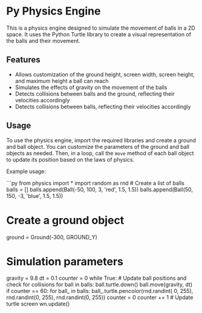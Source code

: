 # Py Physics Engine

<p>This is a physics engine designed to simulate the movement of balls in a 2D space. It uses the Python Turtle library to create a visual representation of the balls and their movement.</p><h2>Features</h2><ul><li>Allows customization of the ground height, screen width, screen height, and maximum height a ball can reach</li><li>Simulates the effects of gravity on the movement of the balls</li><li>Detects collisions between balls and the ground, reflecting their velocities accordingly</li><li>Detects collisions between balls, reflecting their velocities accordingly</li></ul><h2>Usage</h2><p>To use the physics engine, import the required libraries and create a ground and ball object. You can customize the parameters of the ground and ball objects as needed. Then, in a loop, call the <code>move</code> method of each ball object to update its position based on the laws of physics.</p><p>Example usage:</p>
```py
from physics import *
import random as rnd
# Create a list of balls
balls = []
balls.append(Ball(-50, 100, 3, 'red', 1.5, 1.5))
balls.append(Ball(50, 150, -3, 'blue', 1.5, 1.5))

# Create a ground object
ground = Ground(-300, GROUND_Y)

# Simulation parameters
gravity = 9.8
dt = 0.1
counter = 0
while True:
    # Update ball positions and check for collisions
    for ball in balls:
        ball.turtle.down()
        ball.move(gravity, dt)
        if counter == 60:
            for ball_ in balls:
                ball_.turtle.pencolor(rnd.randint(
                    0, 255), rnd.randint(0, 255), rnd.randint(0, 255))
            counter = 0
    counter += 1
    # Update turtle screen
    wn.update()

```

